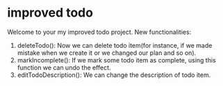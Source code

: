 # improved todo

Welcome to your my improved todo project.
New functionalities:
1. deleteTodo():  Now we can delete todo item(for instance, if we made mistake when we create it or we changed our plan and so on).
2. markIncomplete(): If we mark some todo item as complete, using this function we can undo the effect.
3. editTodoDescription(): We can change the description of todo item.
